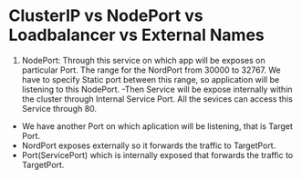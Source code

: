 # ClusterIP vs NodePort vs Loadbalancer vs External Names

1. NodePort: Through this service on which app will be exposes on particular Port.
The range for the NordPort from 30000 to 32767.
We have to specify Static port between this range, so application will be listening to this NodePort.
-Then Service will be expose internally within the cluster through Internal Service Port. All the sevices can access this Service through 80.
- We have another Port on which aplication will be listening, that is Target Port.
- NordPort exposes externally so it forwards the traffic to TargetPort.
- Port(ServicePort) which is internally exposed that forwards the traffic to TargetPort.
